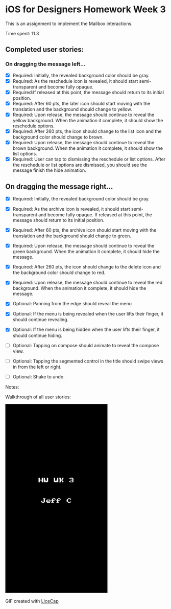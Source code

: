 # iOS for Designers Homework Week 3


This is an assignment to implement the Mailbox interactions.

Time spent: 11.3

## Completed user stories:

### On dragging the message left...

 * [x] Required: Initially, the revealed background color should be gray.
 * [x] Required: As the reschedule icon is revealed, it should start semi-transparent and become fully opaque. 
 * [x] Required:If released at this point, the message should return to its initial position.
 * [x] Required: After 60 pts, the later icon should start moving with the translation and the background should change to yellow.
 * [x] Required: Upon release, the message should continue to reveal the yellow background. When the animation it complete, it should show the reschedule options.
 * [x] Required: After 260 pts, the icon should change to the list icon and the background color should change to brown.
 * [x] Required: Upon release, the message should continue to reveal the brown background. When the animation it complete, it should show the list options.
 * [x] Required: User can tap to dismissing the reschedule or list options. After the reschedule or list options are dismissed, you should see the message finish the hide animation.

## On dragging the message right...

 * [x] Required: Initially, the revealed background color should be gray.
 * [x] Required: As the archive icon is revealed, it should start semi-transparent and become fully opaque. If released at this point, the message should return to its initial position.
 * [x] Required: After 60 pts, the archive icon should start moving with the translation and the background should change to green.
 * [x] Required: Upon release, the message should continue to reveal the green background. When the animation it complete, it should hide the message.
 * [x] Required: After 260 pts, the icon should change to the delete icon and the background color should change to red.
 * [x] Required: Upon release, the message should continue to reveal the red background. When the animation it complete, it should hide the message.
 * [x] Optional: Panning from the edge should reveal the menu
 * [x] Optional: If the menu is being revealed when the user lifts their finger, it should continue revealing.
 * [x] Optional: If the menu is being hidden when the user lifts their finger, it should continue hiding.
 * [ ] Optional: Tapping on compose should animate to reveal the compose view.
 * [ ] Optional: Tapping the segmented control in the title should swipe views in from the left or right.
 * [ ] Optional: Shake to undo.

 
Notes:


Walkthrough of all user stories:

![Video Walkthrough](recording_w3_00.gif)

GIF created with [LiceCap](http://www.cockos.com/licecap/)